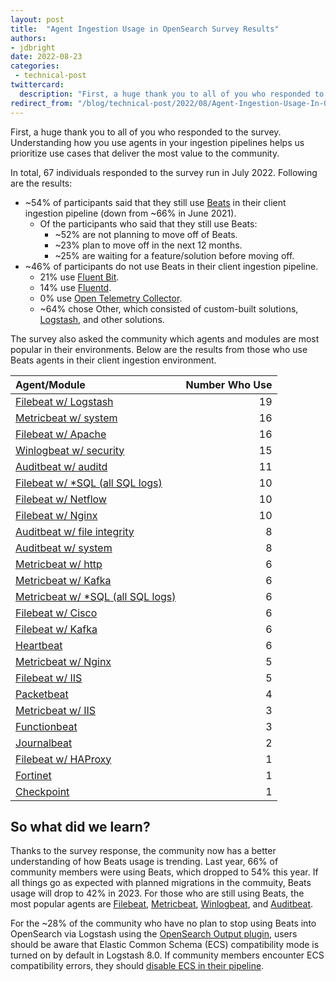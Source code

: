 ```yaml
---
layout: post
title:  "Agent Ingestion Usage in OpenSearch Survey Results"
authors:
- jdbright
date: 2022-08-23
categories:
 - technical-post
twittercard:
  description: "First, a huge thank you to all of you who responded to the survey. Understanding how you use agents in your ingestion pipelines helps us prioritize use cases that deliver the most value to the community."
redirect_from: "/blog/technical-post/2022/08/Agent-Ingestion-Usage-In-OpenSearch-Survey-Results/"
---
```


First, a huge thank you to all of you who responded to the survey. Understanding how you use agents in your ingestion pipelines helps us prioritize use cases that deliver the most value to the community.

In total, 67 individuals responded to the survey run in July 2022. Following are the results:

* ~54% of participants said that they still use [Beats](https://www.elastic.co/beats/) in their client ingestion pipeline (down from ~66% in June 2021).
    * Of the participants who said that they still use Beats:
        * ~52% are not planning to move off of Beats.
        * ~23% plan to move off in the next 12 months.
        * ~25% are waiting for a feature/solution before moving off.
* ~46% of participants do not use Beats in their client ingestion pipeline.
    * 21% use [Fluent Bit](https://fluentbit.io/).
    * 14% use [Fluentd](https://www.fluentd.org/).
    * 0% use [Open Telemetry Collector](https://opentelemetry.io/docs/collector/).
    * ~64% chose Other, which consisted of custom-built solutions, [Logstash](https://www.elastic.co/guide/en/logstash/current/introduction.html), and other solutions.

The survey also asked the community which agents and modules are most popular in their environments. Below are the results from those who use Beats agents in their client ingestion environment.

|**Agent/Module**	|Number Who Use	|
|:---	|---:	|
|[Filebeat w/ Logstash](https://www.elastic.co/guide/en/beats/filebeat/current/filebeat-module-logstash.html)	|19	|
|[Metricbeat w/ system](https://www.elastic.co/guide/en/beats/metricbeat/current/metricbeat-module-system.html)	|16	|
|[Filebeat w/ Apache](https://www.elastic.co/guide/en/beats/filebeat/current/filebeat-module-apache.html)	|16	|
|[Winlogbeat w/ security](https://www.elastic.co/guide/en/beats/winlogbeat/current/winlogbeat-module-security.html)	|15	|
|[Auditbeat w/ auditd](https://www.elastic.co/guide/en/beats/auditbeat/master/auditbeat-module-auditd.html)	|11	|
|[Filebeat w/ *SQL (all SQL logs)](https://www.elastic.co/guide/en/beats/filebeat/current/filebeat-modules-overview.html)	|10	|
|[Filebeat w/ Netflow](https://www.elastic.co/guide/en/beats/filebeat/current/filebeat-module-netflow.html)	|10	|
|[Filebeat w/ Nginx](https://www.elastic.co/guide/en/beats/filebeat/current/filebeat-module-nginx.html)	|10	|
|[Auditbeat w/ file integrity](https://www.elastic.co/guide/en/beats/auditbeat/master/auditbeat-module-file_integrity.html)	|8	|
|[Auditbeat w/ system](https://www.elastic.co/guide/en/beats/auditbeat/master/auditbeat-module-system.html)	|8	|
|[Metricbeat w/ http](https://www.elastic.co/guide/en/beats/metricbeat/current/metricbeat-module-http.html)	|6	|
|[Metricbeat w/ Kafka](https://www.elastic.co/guide/en/beats/metricbeat/current/metricbeat-module-kafka.html)	|6	|
|[Metricbeat w/ *SQL (all SQL logs)](https://www.elastic.co/guide/en/beats/metricbeat/current/metricbeat-modules.html)	|6	|
|[Filebeat w/ Cisco](https://www.elastic.co/guide/en/beats/filebeat/current/filebeat-module-cisco.html)	|6	|
|[Filebeat w/ Kafka](https://www.elastic.co/guide/en/beats/filebeat/current/filebeat-module-kafka.html)	|6	|
|[Heartbeat](https://www.elastic.co/guide/en/beats/heartbeat/current/heartbeat-overview.html)	|6	|
|[Metricbeat w/ Nginx](https://www.elastic.co/guide/en/beats/metricbeat/current/metricbeat-module-nginx.html)	|5	|
|[Filebeat w/ IIS](https://www.elastic.co/guide/en/beats/filebeat/current/filebeat-module-iis.html)	|5	|
|[Packetbeat](https://www.elastic.co/guide/en/beats/packetbeat/current/packetbeat-overview.html)	|4	|
|[Metricbeat w/ IIS](https://www.elastic.co/guide/en/beats/metricbeat/current/metricbeat-module-iis.html)	|3	|
|[Functionbeat](https://www.elastic.co/guide/en/beats/functionbeat/current/functionbeat-overview.html)	|3	|
|[Journalbeat](https://www.elastic.co/guide/en/beats/journalbeat/current/journalbeat-overview.html)	|2	|
|[Filebeat w/ HAProxy](https://www.elastic.co/guide/en/beats/filebeat/current/filebeat-module-haproxy.html)	|1	|
|[Fortinet](https://www.elastic.co/guide/en/beats/filebeat/current/filebeat-module-fortinet.html)	|1	|
|[Checkpoint](https://www.elastic.co/guide/en/beats/filebeat/current/filebeat-module-checkpoint.html)	|1	|

## So what did we learn?

Thanks to the survey response, the community now has a better understanding of how Beats usage is trending. Last year, 66% of community members were using Beats, which dropped to 54% this year. If all things go as expected with planned migrations in the commuity, Beats usage will drop to 42% in 2023. For those who are still using Beats, the most popular agents are [Filebeat](https://www.elastic.co/guide/en/beats/filebeat/current/filebeat-overview.html), [Metricbeat](https://www.elastic.co/guide/en/beats/metricbeat/current/metricbeat-overview.html), [Winlogbeat](https://www.elastic.co/guide/en/beats/winlogbeat/current/_winlogbeat_overview.html), and [Auditbeat](https://www.elastic.co/guide/en/beats/auditbeat/current/auditbeat-overview.html).

For the ~28% of the community who have no plan to stop using Beats into OpenSearch via Logstash using the [OpenSearch Output plugin](https://github.com/opensearch-project/logstash-output-opensearch), users should be aware that Elastic Common Schema (ECS) compatibility mode is turned on by default in Logstash 8.0. If community members encounter ECS compatibility errors, they should [disable ECS in their pipeline](https://www.elastic.co/guide/en/logstash/current/ecs-ls.html).
